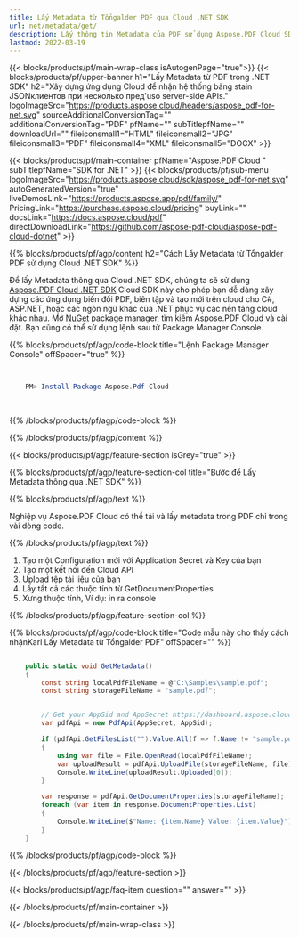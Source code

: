 ```yaml
---
title: Lấy Metadata từ Tổngalder PDF qua Cloud .NET SDK
url: net/metadata/get/
description: Lấy thông tin Metadata của PDF sử dụng Aspose.PDF Cloud SDK for .NET. Phân tích các thông tin tài liệu dễ dàng thông qua API.
lastmod: 2022-03-19
---
```


{{< blocks/products/pf/main-wrap-class isAutogenPage="true">}}
{{< blocks/products/pf/upper-banner h1="Lấy Metadata từ PDF trong .NET SDK" h2="Xây dựng ứng dụng Cloud để nhận hệ thống bảng stain JSONклиентов при несколько пред'uso server-side APIs." logoImageSrc="https://products.aspose.cloud/headers/aspose_pdf-for-net.svg" sourceAdditionalConversionTag="" additionalConversionTag="PDF" pfName="" subTitlepfName="" downloadUrl="" fileiconsmall1="HTML" fileiconsmall2="JPG" fileiconsmall3="PDF" fileiconsmall4="XML" fileiconsmall5="DOCX" >}}

{{< blocks/products/pf/main-container pfName="Aspose.PDF Cloud " subTitlepfName="SDK for .NET" >}}
{{< blocks/products/pf/sub-menu logoImageSrc="https://products.aspose.cloud/sdk/aspose_pdf-for-net.svg"
autoGeneratedVersion="true"
liveDemosLink="https://products.aspose.app/pdf/family/" PricingLink="https://purchase.aspose.cloud/pricing" buyLink="" docsLink="https://docs.aspose.cloud/pdf"  directDownloadLink="https://github.com/aspose-pdf-cloud/aspose-pdf-cloud-dotnet" >}}

{{% blocks/products/pf/agp/content h2="Cách Lấy Metadata từ Tổngalder PDF sử dụng Cloud .NET SDK" %}}

Để lấy Metadata thông qua Cloud .NET SDK, chúng ta sẽ sử dụng
[Aspose.PDF Cloud .NET SDK](https://products.aspose.cloud/pdf/net/)
Cloud SDK này cho phép bạn dễ dàng xây dựng các ứng dụng biến đổi PDF, biên tập và tạo mới trên cloud cho C#, ASP.NET, hoặc các ngôn ngữ khác của .NET phục vụ các nền tảng cloud khác nhau. Mở
[NuGet](https://www.nuget.org/packages/Aspose.Pdf-Cloud)
package manager, tìm kiếm
Aspose.PDF Cloud
và cài đặt. Bạn cũng có thể sử dụng lệnh sau từ Package Manager Console.

{{% blocks/products/pf/agp/code-block title="Lệnh Package Manager Console" offSpacer="true" %}}

```powershell

     
    PM> Install-Package Aspose.Pdf-Cloud
     
     

```

{{% /blocks/products/pf/agp/code-block %}}

{{% /blocks/products/pf/agp/content %}}

{{< blocks/products/pf/agp/feature-section isGrey="true" >}}

{{% blocks/products/pf/agp/feature-section-col title="Bước để Lấy Metadata thông qua .NET SDK" %}}

{{% blocks/products/pf/agp/text %}}

Nghiệp vụ Aspose.PDF Cloud có thể tải và lấy metadata trong PDF chỉ trong vài dòng code.

{{% /blocks/products/pf/agp/text %}}

1. Tạo một Configuration mới với Application Secret và Key của bạn
2. Tạo một kết nối đến Cloud API
3. Upload tệp tài liệu của bạn
4. Lấy tất cả các thuộc tính từ GetDocumentProperties
5. Xưng thuộc tính, Ví dụ: in ra console

{{% /blocks/products/pf/agp/feature-section-col %}}

{{% blocks/products/pf/agp/code-block title="Code mẫu này cho thấy cách nhậnKarl Lấy Metadata từ Tổngalder PDF" offSpacer="" %}}

```cs

    public static void GetMetadata()
    {
        const string localPdfFileName = @"C:\Samples\sample.pdf";
        const string storageFileName = "sample.pdf";


        // Get your AppSid and AppSecret https://dashboard.aspose.cloud (free registration required).
        var pdfApi = new PdfApi(AppSecret, AppSid);

        if (pdfApi.GetFilesList("").Value.All(f => f.Name != "sample.pdf"))
        {
            using var file = File.OpenRead(localPdfFileName);
            var uploadResult = pdfApi.UploadFile(storageFileName, file);
            Console.WriteLine(uploadResult.Uploaded[0]);
        }

        var response = pdfApi.GetDocumentProperties(storageFileName);
        foreach (var item in response.DocumentProperties.List)
        {
            Console.WriteLine($"Name: {item.Name} Value: {item.Value}");
        }
    }
```

{{% /blocks/products/pf/agp/code-block %}}

{{< /blocks/products/pf/agp/feature-section >}}

{{< blocks/products/pf/agp/faq-item question="" answer="" >}}

{{< /blocks/products/pf/main-container >}}

{{< /blocks/products/pf/main-wrap-class >}}

